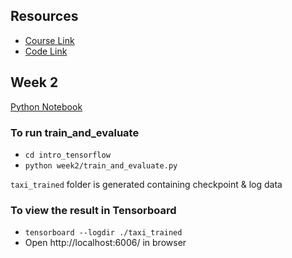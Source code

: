 ## Resources
* [Course Link](https://www.coursera.org/learn/intro-tensorflow/home/welcome)
* [Code Link](https://github.com/Frankiee/training-data-analyst/tree/master/courses/machine_learning/deepdive/03_tensorflow)

## Week 2
[Python Notebook](https://github.com/Frankiee/training-data-analyst/blob/master/courses/machine_learning/deepdive/03_tensorflow/d_traineval.ipynb)

### To run train_and_evaluate
* `cd intro_tensorflow`
* `python week2/train_and_evaluate.py`

`taxi_trained` folder is generated containing checkpoint & log data

### To view the result in Tensorboard
* `tensorboard --logdir ./taxi_trained`
* Open http://localhost:6006/ in browser
